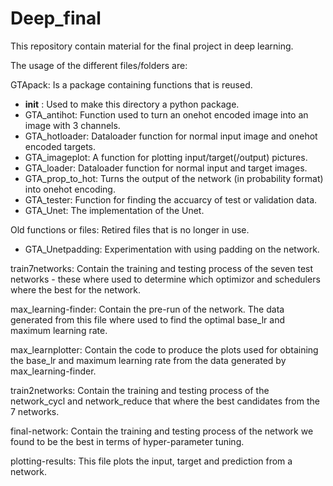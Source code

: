 # Deep_final
This repository contain material for the final project in deep learning.

The usage of the different files/folders are:

GTApack: Is a package containing functions that is reused.
 - __init__ : Used to make this directory a python package.
 - GTA_antihot: Function used to turn an onehot encoded image into an image with
                3 channels.
 - GTA_hotloader: Dataloader function for normal input image and onehot
                  encoded targets.
 - GTA_imageplot: A function for plotting input/target(/output) pictures.
 - GTA_loader:  Dataloader function for normal input and target images.
 - GTA_prop_to_hot: Turns the output of the network (in probability format) into
                    onehot encoding.
 - GTA_tester: Function for finding the accuarcy of test or validation data.
 - GTA_Unet: The implementation of the Unet.

 Old functions or files: Retired files that is no longer in use.
  - GTA_Unetpadding: Experimentation with using padding on the network.

train7networks: Contain the training and testing process of the seven test
                networks - these where used to determine which optimizor and
                schedulers where the best for the network.

max_learning-finder: Contain the pre-run of the network. The data generated
                     from this file where used to find the optimal base_lr and
                     maximum learning rate.

max_learnplotter: Contain the code to produce the plots used for obtaining the
                  base_lr and maximum learning rate from the data generated
                  by max_learning-finder.

train2networks: Contain the training and testing process of the network_cycl
                and network_reduce that where the best candidates from the 7
                networks.

final-network: Contain the training and testing process of the network we found
               to be the best in terms of hyper-parameter tuning.


plotting-results: This file plots the input, target and prediction from a
                  network.
